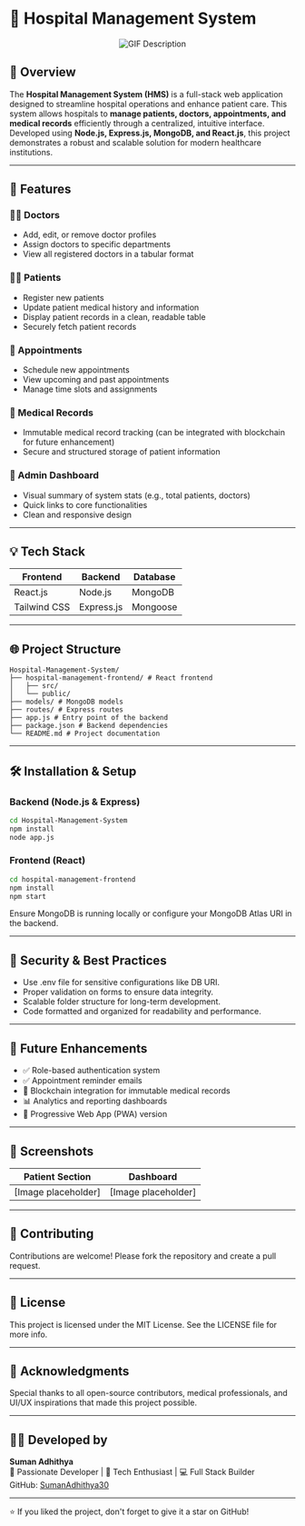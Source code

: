 # 🏥 Hospital Management System

  <p align="center">
  <img src="https://camo.githubusercontent.com/3492228fd9a698d24cbe02d7e013abc0fe70eebeda013e47dab443f61efe5013/68747470733a2f2f7777772e77696e677374656368736f6c7574696f6e732e636f6d2f77702d636f6e74656e742f75706c6f6164732f323032322f30332f66756c6c2d737461636b2d646576656c6f706d656e742e676966" alt="GIF Description">
</p>

## 📌 Overview
The **Hospital Management System (HMS)** is a full-stack web application designed to streamline hospital operations and enhance patient care. This system allows hospitals to **manage patients, doctors, appointments, and medical records** efficiently through a centralized, intuitive interface. Developed using **Node.js, Express.js, MongoDB, and React.js**, this project demonstrates a robust and scalable solution for modern healthcare institutions.

---

## 🚀 Features

### 🧑‍⚕️ Doctors
- Add, edit, or remove doctor profiles
- Assign doctors to specific departments
- View all registered doctors in a tabular format

### 🧑‍💼 Patients
- Register new patients
- Update patient medical history and information
- Display patient records in a clean, readable table
- Securely fetch patient records

### 📅 Appointments
- Schedule new appointments
- View upcoming and past appointments
- Manage time slots and assignments

### 📄 Medical Records
- Immutable medical record tracking (can be integrated with blockchain for future enhancement)
- Secure and structured storage of patient information

### 🏥 Admin Dashboard
- Visual summary of system stats (e.g., total patients, doctors)
- Quick links to core functionalities
- Clean and responsive design

---

## 💡 Tech Stack
| Frontend | Backend | Database |
|----------|---------|----------|
| React.js | Node.js | MongoDB  |
| Tailwind CSS | Express.js | Mongoose |

---

## 🌐 Project Structure
```
Hospital-Management-System/
├── hospital-management-frontend/ # React frontend
│   ├── src/
│   └── public/
├── models/ # MongoDB models
├── routes/ # Express routes
├── app.js # Entry point of the backend
├── package.json # Backend dependencies
└── README.md # Project documentation
```

---

## 🛠️ Installation & Setup

### Backend (Node.js & Express)
```bash
cd Hospital-Management-System
npm install
node app.js
```

### Frontend (React)
```bash
cd hospital-management-frontend
npm install
npm start
```

Ensure MongoDB is running locally or configure your MongoDB Atlas URI in the backend.

---

## 🔐 Security & Best Practices
- Use .env file for sensitive configurations like DB URI.
- Proper validation on forms to ensure data integrity.
- Scalable folder structure for long-term development.
- Code formatted and organized for readability and performance.

---

## 🎯 Future Enhancements
- ✅ Role-based authentication system
- ✅ Appointment reminder emails
- 🔄 Blockchain integration for immutable medical records
- 📊 Analytics and reporting dashboards
- 📱 Progressive Web App (PWA) version

---

## 📸 Screenshots
| Patient Section | Dashboard |
|----------------|-----------|
| [Image placeholder] | [Image placeholder] |

---

## 🤝 Contributing
Contributions are welcome! Please fork the repository and create a pull request.

---

## 📄 License
This project is licensed under the MIT License. See the LICENSE file for more info.

---

## 🙌 Acknowledgments
Special thanks to all open-source contributors, medical professionals, and UI/UX inspirations that made this project possible.

---

## 👨‍💻 Developed by
**Suman Adhithya**  
🚀 Passionate Developer | 🧠 Tech Enthusiast | 💻 Full Stack Builder  
GitHub: [SumanAdhithya30](https://github.com/SumanAdhithya30)

---

⭐️ If you liked the project, don't forget to give it a star on GitHub!

